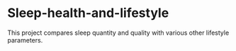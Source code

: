 # Sleep-health-and-lifestyle
This project compares sleep quantity and quality with various other lifestyle parameters.
